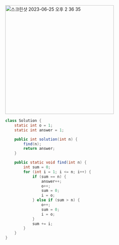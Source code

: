 
<img width="344" alt="스크린샷 2023-06-25 오후 2 36 35" src="https://github.com/koreaIT-study/programmers/assets/82895809/9321f8ea-3eb6-4900-9eac-ffc08d2debf6">

```java
class Solution {
    static int o = 1;
    static int answer = 1;

    public int solution(int n) {
        find(n);
        return answer;
    }

    public static void find(int n) {
        int sum = 0;
        for (int i = 1; i <= n; i++) {
            if (sum == n) {
                answer++;
                o++;
                sum = 0;
                i = o;
            } else if (sum > n) {
                o++;
                sum = 0;
                i = o;
            }
            sum += i;
        }
    }
}
```
